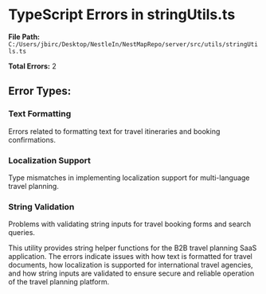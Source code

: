 # TypeScript Errors in stringUtils.ts

**File Path:** `C:/Users/jbirc/Desktop/NestleIn/NestMapRepo/server/src/utils/stringUtils.ts`

**Total Errors:** 2

## Error Types:

### Text Formatting
Errors related to formatting text for travel itineraries and booking confirmations.

### Localization Support
Type mismatches in implementing localization support for multi-language travel planning.

### String Validation
Problems with validating string inputs for travel booking forms and search queries.

This utility provides string helper functions for the B2B travel planning SaaS application. The errors indicate issues with how text is formatted for travel documents, how localization is supported for international travel agencies, and how string inputs are validated to ensure secure and reliable operation of the travel planning platform.
